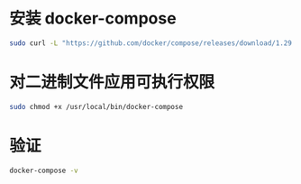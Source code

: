 # 安装 docker-compose
```bash
sudo curl -L "https://github.com/docker/compose/releases/download/1.29.2/docker-compose-$(uname -s)-$(uname -m)" -o /usr/local/bin/docker-compose
```

# 对二进制文件应用可执行权限
```bash
sudo chmod +x /usr/local/bin/docker-compose
```

# 验证
```bash
docker-compose -v
```